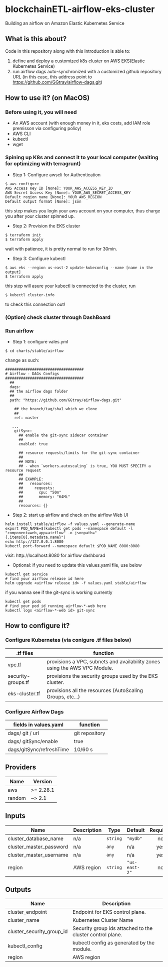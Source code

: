 # blockchainETL-airflow-eks-cluster
Building an airflow on Amazon Elastic Kubernetes Service
## What is this about?
Code in this repository along with this Introduction is able to:
1. define and deploy a customized k8s cluster on AWS EKS(Elastic Kubernetes Service)
2. run airflow dags auto-synchronized with a customized github repository URL (in this case, this address point to https://github.com/GGtray/airflow-dags.git)
## How to use it? (on MacOS)
### Before using it, you will need
- An AWS account (with enough money in it, eks costs, add IAM role premisson via configuring policy)
- AWS CLI
- kubectl
- wget
### Spining up K8s and connect it to your local computer (waiting for optimizing with terragrunt)
- Step 1: Configure awscli for Authentication
```
$ aws configure
AWS Access Key ID [None]: YOUR_AWS_ACCESS_KEY_ID
AWS Secret Access Key [None]: YOUR_AWS_SECRET_ACCESS_KEY
Default region name [None]: YOUR_AWS_REGION
Default output format [None]: json
```
this step makes you login your aws account on your computer, thus charge you after your cluster spinned up.
- Step 2: Provision the EKS cluster
```
$ terraform init
$ terraform apply
```
wait with patience, it is pretty normal to run for 30min.
- Step 3: Configure kubectl
```
$ aws eks --region us-east-2 update-kubeconfig --name [name in the output]
$ terraform apply
```
this step will asure your kubectl is connected to the cluster, run
```
$ kubectl cluster-info
```
to check this connection out!
### (Option) check cluster through DashBoard

### Run airflow
- Step 1: configure vales.yml
```
$ cd charts/stable/airflow
```
change as such:
```
###################################
# Airflow - DAGs Configs
###################################
  ##
  dags:
  ## the airflow dags folder
  ##
  path: "https://github.com/GGtray/airflow-dags.git"

    ## the branch/tag/sha1 which we clone
    ##
    ref: master

   ...
    gitSync:
      ## enable the git-sync sidecar container
      ##
      enabled: true

      ## resource requests/limits for the git-sync container
      ##
      ## NOTE:
      ## - when `workers.autoscaling` is true, YOU MUST SPECIFY a resource request
      ##
      ## EXAMPLE:
      ##   resources:
      ##     requests:
      ##       cpu: "50m"
      ##       memory: "64Mi"
      ##
      resources: {}
```
- Step 2: start up airflow and check on the airflow Web UI
```
helm install stable/airflow -f values.yaml --generate-name
export POD_NAME=$(kubectl get pods --namespace default -l "component=web,app=airflow" -o jsonpath="      {.items[0].metadata.name}")
echo http://127.0.0.1:8080
kubectl port-forward --namespace default $POD_NAME 8080:8080
```
visit: http://localhost:8080 for airflow dashborad

- Optional:
if you need to update this values.yaml file, use below
```
kubectl get service
# find your airflow release id here
helm upgrade <airflow release id> -f values.yaml stable/airflow
```
if you wanna see if the git-sync is working currently
```
kubectl get pods
# find your pod id running airflow-*-web here
kubectl logs <airflow-*-web id> git-sync
```

## How to configure it?
### Configure Kubernetes (via conigure .tf files below)
.tf files | function
------------ | -------------
vpc.tf | provisions a VPC, subnets and availability zones using the AWS VPC Module.
security-groups.tf | provisions the security groups used by the EKS cluster.
eks-cluster.tf | provisions all the resources (AutoScaling Groups, etc...)
### Configure Airflow Dags

fields in values.yaml | function
------------ | -------------
dags/ git / url | git repository
dags/ gitSync/enable | true
dags/gitSync/refreshTime | 10/60 s


<!-- BEGINNING OF PRE-COMMIT-TERRAFORM DOCS HOOK -->
## Providers

| Name | Version |
|------|---------|
| aws | >= 2.28.1 |
| random | ~> 2.1 |

## Inputs

| Name | Description | Type | Default | Required |
|------|-------------|------|---------|:-----:|
| cluster\_database\_name | n/a | `string` | `"mydb"` | no |
| cluster\_master\_password | n/a | `any` | n/a | yes |
| cluster\_master\_username | n/a | `any` | n/a | yes |
| region | AWS region | `string` | `"us-east-2"` | no |

## Outputs

| Name | Description |
|------|-------------|
| cluster\_endpoint | Endpoint for EKS control plane. |
| cluster\_name | Kubernetes Cluster Name |
| cluster\_security\_group\_id | Security group ids attached to the cluster control plane. |
| kubectl\_config | kubectl config as generated by the module. |
| region | AWS region |

<!-- END OF PRE-COMMIT-TERRAFORM DOCS HOOK -->
